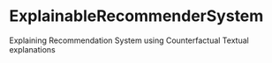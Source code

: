 # ExplainableRecommenderSystem
Explaining Recommendation System using Counterfactual Textual explanations
